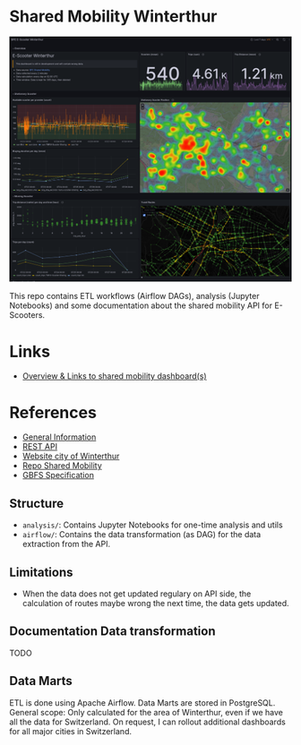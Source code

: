 # Shared Mobility Winterthur

![E-Scooter Dashboard Winterthur](dashboard_overview.png)

This repo contains ETL workflows (Airflow DAGs), analysis (Jupyter Notebooks) and some documentation about the shared mobility API for E-Scooters.

# Links
* [Overview & Links to shared mobility dashboard(s)](https://bardos.dev/e-scooter-dashboard-overview.html)

# References
* [General Information](https://opendata.swiss/de/dataset/standorte-und-verfugbarkeit-von-shared-mobility-angeboten)
* [REST API](https://api.sharedmobility.ch/documentation)
* [Website city of Winterthur](https://api.sharedmobility.ch/documentation)
* [Repo Shared Mobility](https://github.com/SFOE/sharedmobility)
* [GBFS Specification](https://github.com/MobilityData/gbfs)

## Structure
* `analysis/`: Contains Jupyter Notebooks for one-time analysis and utils
* `airflow/`: Contains the data transformation (as DAG) for the data extraction from the API.

## Limitations
* When the data does not get updated regulary on API side, the calculation of routes maybe wrong the next time, the data gets updated.

## Documentation Data transformation
TODO

## Data Marts
ETL is done using Apache Airflow. Data Marts are stored in PostgreSQL.
General scope: Only calculated for the area of Winterthur, even if we have all the data for Switzerland. On request, I can rollout additional dashboards for all major cities in Switzerland.

